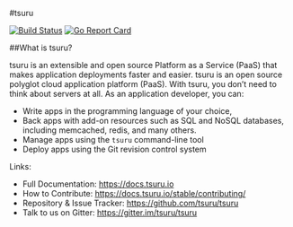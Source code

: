 #tsuru

[![Build Status](https://travis-ci.org/tsuru/tsuru.png?branch=master)](https://travis-ci.org/tsuru/tsuru)
[![Go Report Card](https://goreportcard.com/badge/github.com/tsuru/tsuru)](https://goreportcard.com/report/github.com/tsuru/tsuru)

##What is tsuru?

tsuru is an extensible and open source Platform as a Service (PaaS) that makes
application deployments faster and easier.
tsuru is an open source polyglot cloud application platform (PaaS).
With tsuru, you don’t need to think about servers at all.
As an application developer, you can:

- Write apps in the programming language of your choice,
- Back apps with add-on resources such as SQL and NoSQL databases, including memcached, redis, and many
others.
- Manage apps using the ``tsuru`` command-line tool
- Deploy apps using the Git revision control system

Links:

- Full Documentation: https://docs.tsuru.io
- How to Contribute: https://docs.tsuru.io/stable/contributing/
- Repository & Issue Tracker: https://github.com/tsuru/tsuru
- Talk to us on Gitter: https://gitter.im/tsuru/tsuru
